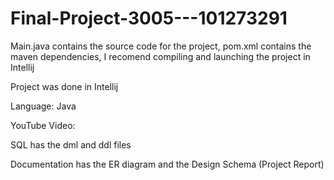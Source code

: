 # Final-Project-3005---101273291
Main.java contains the source code for the project, pom.xml contains the maven dependencies, I recomend
compiling and launching the project in Intellij

Project was done in Intellij

Language: Java

YouTube Video:

SQL has the dml and ddl files

Documentation has the ER diagram and the Design Schema (Project Report)
